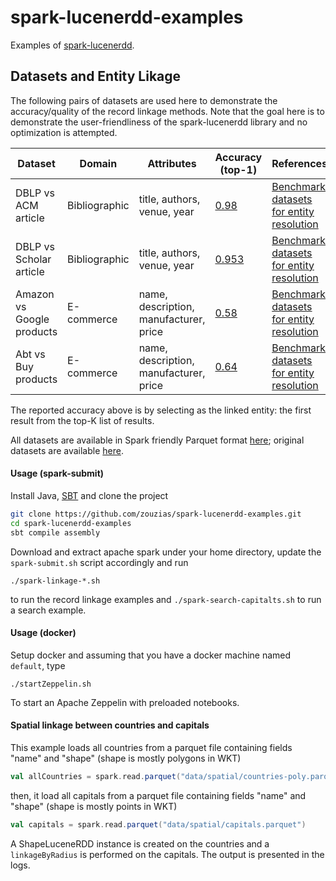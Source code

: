 # spark-lucenerdd-examples

Examples of [spark-lucenerdd](https://github.com/zouzias/spark-lucenerdd).


## Datasets and Entity Likage 
The following pairs of datasets are used here to demonstrate the accuracy/quality of the record linkage methods. Note 
that the goal here is to demonstrate the user-friendliness of the spark-lucenerdd library and no optimization is attempted.


|Dataset | Domain | Attributes  | Accuracy (top-1) | References |
|-------|---------|------------------|------|------|
| DBLP vs ACM article| Bibliographic| title, authors, venue, year | [0.98](https://github.com/zouzias/spark-lucenerdd-examples/blob/develop/src/main/scala/org/zouzias/spark/lucenerdd/examples/linkage/LinkageACMvsDBLP.scala) | [Benchmark datasets for entity resolution](https://dbs.uni-leipzig.de/en/research/projects/object_matching/fever/benchmark_datasets_for_entity_resolution)|
| DBLP vs Scholar article| Bibliographic| title, authors, venue, year | [0.953](https://github.com/zouzias/spark-lucenerdd-examples/blob/develop/src/main/scala/org/zouzias/spark/lucenerdd/examples/linkage/LinkageScholarvsDBLP.scala) | [Benchmark datasets for entity resolution](https://dbs.uni-leipzig.de/en/research/projects/object_matching/fever/benchmark_datasets_for_entity_resolution)|
| Amazon vs Google products| E-commerce| name, description, manufacturer, price | [0.58](https://github.com/zouzias/spark-lucenerdd-examples/blob/develop/src/main/scala/org/zouzias/spark/lucenerdd/examples/linkage/LinkageGooglevsAmazon.scala) | [Benchmark datasets for entity resolution](https://dbs.uni-leipzig.de/en/research/projects/object_matching/fever/benchmark_datasets_for_entity_resolution)|
| Abt vs Buy products | E-commerce| name, description, manufacturer, price | [0.64](https://github.com/zouzias/spark-lucenerdd-examples/blob/develop/src/main/scala/org/zouzias/spark/lucenerdd/examples/linkage/LinkageAbtvsBuy.scala) | [Benchmark datasets for entity resolution](https://dbs.uni-leipzig.de/en/research/projects/object_matching/fever/benchmark_datasets_for_entity_resolution)|

The reported accuracy above is by selecting as the linked entity: the first result from the top-K list of results.

All datasets are available in Spark friendly Parquet format [here](https://github.com/zouzias/spark-lucenerdd-examples/tree/master/data); original datasets are available [here](http://dbs.uni-leipzig.de/en/research/projects/object_matching/fever/benchmark_datasets_for_entity_resolution).

#### Usage (spark-submit)

Install Java, [SBT](http://www.scala-sbt.org) and clone the project

```bash
git clone https://github.com/zouzias/spark-lucenerdd-examples.git
cd spark-lucenerdd-examples
sbt compile assembly
```

Download and extract apache spark under your home directory, update the `spark-submit.sh` script accordingly and run

```
./spark-linkage-*.sh
```

to run the record linkage examples and `./spark-search-capitalts.sh` to run a search example.

#### Usage (docker)

Setup docker and  assuming that you have a docker machine named `default`, type

```
./startZeppelin.sh
```
To start an Apache Zeppelin with preloaded notebooks.


#### Spatial linkage between countries and capitals

This example loads all countries from a parquet file containing fields "name" and "shape" (shape is mostly polygons in WKT)

```scala
val allCountries = spark.read.parquet("data/spatial/countries-poly.parquet")
```
then, it load all capitals from a parquet file containing fields "name" and "shape" (shape is mostly points in WKT)

```scala
val capitals = spark.read.parquet("data/spatial/capitals.parquet")
```

A ShapeLuceneRDD instance is created on the countries and a `linkageByRadius` is performed on the capitals. The output is presented in the logs.

